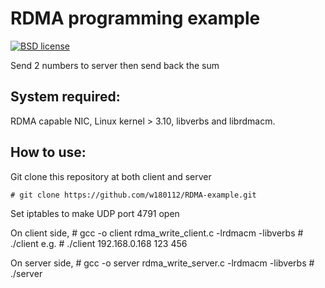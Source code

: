 # RDMA programming example

[![BSD license](https://img.shields.io/badge/License-BSD-blue.svg)](https://opensource.org/licenses/BSD-3-Clause)

Send 2 numbers to server then send back the sum

## System required:

RDMA capable NIC, Linux kernel > 3.10, libverbs and librdmacm.

## How to use:

Git clone this repository at both client and server

	# git clone https://github.com/w180112/RDMA-example.git

Set iptables to make UDP port 4791 open

On client side,
    # gcc -o client rdma_write_client.c -lrdmacm -libverbs
    # ./client <servername or ip> <val1> <val2>
e.g.
    # ./client 192.168.0.168 123 456

On server side,
    # gcc -o server rdma_write_server.c -lrdmacm -libverbs
    # ./server

